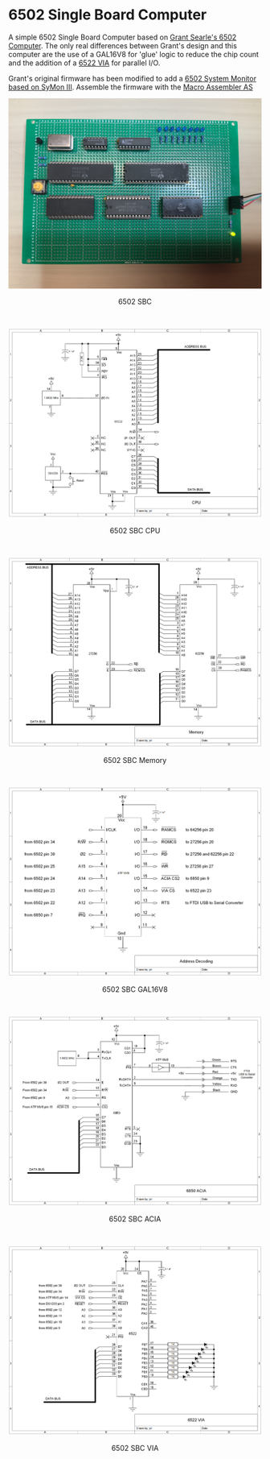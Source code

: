 # 6502 Single Board Computer
A simple 6502 Single Board Computer based on [Grant Searle's 6502 Computer](http://searle.x10host.com/6502/Simple6502.html). The only real differences between Grant's design and this computer are the use of a GAL16V8 for 'glue' logic to reduce the chip count and the addition of a [6522 VIA](https://en.wikipedia.org/wiki/MOS_Technology_6522) for parallel I/O. 

Grant's original firmware has been modified to add a [6502 System Monitor based on SyMon III](https://github.com/LIV2/SyMon-III). Assemble the firmware with the [Macro Assembler AS](http://john.ccac.rwth-aachen.de:8000/as/)

<p align="center"><img src="/images/6502 SBC.JPG"/>
<p align="center">6502 SBC</p><br>

<p align="center"><img src="/images/6502 SBC CPU.png"/>
<p align="center">6502 SBC CPU</p><br>

<p align="center"><img src="/images/6502 SBC Memory.png"/>
<p align="center">6502 SBC Memory</p><br>

<p align="center"><img src="/images/6502 SBC GAL16V8.png"/>
<p align="center">6502 SBC GAL16V8</p><br>

<p align="center"><img src="/images/6502 SBC ACIA.png"/>
<p align="center">6502 SBC ACIA</p><br>

<p align="center"><img src="/images/6502 SBC VIA.png"/>
<p align="center">6502 SBC VIA</p><br>
